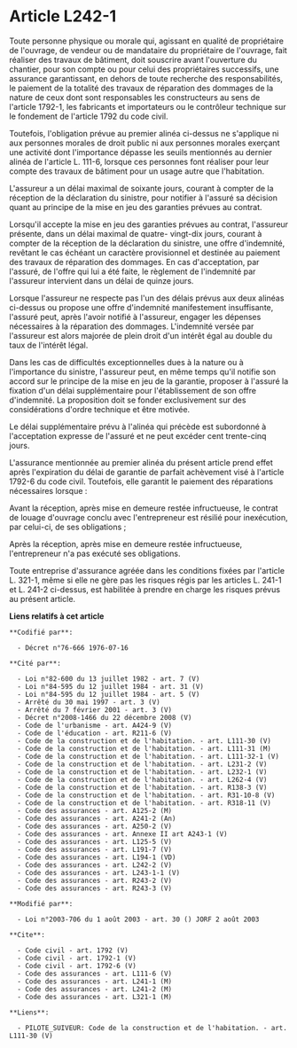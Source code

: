 # Article L242-1

Toute personne physique ou morale qui, agissant en qualité de propriétaire de l'ouvrage, de vendeur ou de mandataire du
propriétaire de l'ouvrage, fait réaliser des travaux de bâtiment, doit souscrire avant l'ouverture du chantier, pour son
compte ou pour celui des propriétaires successifs, une assurance garantissant, en dehors de toute recherche des
responsabilités, le paiement de la totalité des travaux de réparation des dommages de la nature de ceux dont sont
responsables les constructeurs au sens de l'article 1792-1, les fabricants et importateurs ou le contrôleur technique sur le
fondement de l'article 1792 du code civil.

Toutefois, l'obligation prévue au premier alinéa ci-dessus ne s'applique ni aux personnes morales de droit public ni aux
personnes morales exerçant une activité dont l'importance dépasse les seuils mentionnés au dernier alinéa de l'article L.
111-6, lorsque ces personnes font réaliser pour leur compte des travaux de bâtiment pour un usage autre que l'habitation.

L'assureur a un délai maximal de soixante jours, courant à compter de la réception de la déclaration du sinistre, pour
notifier à l'assuré sa décision quant au principe de la mise en jeu des garanties prévues au contrat.

Lorsqu'il accepte la mise en jeu des garanties prévues au contrat, l'assureur présente, dans un délai maximal de quatre-
vingt-dix jours, courant à compter de la réception de la déclaration du sinistre, une offre d'indemnité, revêtant le cas
échéant un caractère provisionnel et destinée au paiement des travaux de réparation des dommages. En cas d'acceptation, par
l'assuré, de l'offre qui lui a été faite, le règlement de l'indemnité par l'assureur intervient dans un délai de quinze
jours.

Lorsque l'assureur ne respecte pas l'un des délais prévus aux deux alinéas ci-dessus ou propose une offre d'indemnité
manifestement insuffisante, l'assuré peut, après l'avoir notifié à l'assureur, engager les dépenses nécessaires à la
réparation des dommages. L'indemnité versée par l'assureur est alors majorée de plein droit d'un intérêt égal au double du
taux de l'intérêt légal.

Dans les cas de difficultés exceptionnelles dues à la nature ou à l'importance du sinistre, l'assureur peut, en même temps
qu'il notifie son accord sur le principe de la mise en jeu de la garantie, proposer à l'assuré la fixation d'un délai
supplémentaire pour l'établissement de son offre d'indemnité. La proposition doit se fonder exclusivement sur des
considérations d'ordre technique et être motivée.

Le délai supplémentaire prévu à l'alinéa qui précède est subordonné à l'acceptation expresse de l'assuré et ne peut excéder
cent trente-cinq jours.

L'assurance mentionnée au premier alinéa du présent article prend effet après l'expiration du délai de garantie de parfait
achèvement visé à l'article 1792-6 du code civil. Toutefois, elle garantit le paiement des réparations nécessaires lorsque :

Avant la réception, après mise en demeure restée infructueuse, le contrat de louage d'ouvrage conclu avec l'entrepreneur est
résilié pour inexécution, par celui-ci, de ses obligations ;

Après la réception, après mise en demeure restée infructueuse, l'entrepreneur n'a pas exécuté ses obligations.

Toute entreprise d'assurance agréée dans les conditions fixées par l'article L. 321-1, même si elle ne gère pas les risques
régis par les articles L. 241-1 et L. 241-2 ci-dessus, est habilitée à prendre en charge les risques prévus au présent
article.

**Liens relatifs à cet article**

	**Codifié par**:

	  - Décret n°76-666 1976-07-16

	**Cité par**:

	  - Loi n°82-600 du 13 juillet 1982 - art. 7 (V)
	  - Loi n°84-595 du 12 juillet 1984 - art. 31 (V)
	  - Loi n°84-595 du 12 juillet 1984 - art. 5 (V)
	  - Arrêté du 30 mai 1997 - art. 3 (V)
	  - Arrêté du 7 février 2001 - art. 3 (V)
	  - Décret n°2008-1466 du 22 décembre 2008 (V)
	  - Code de l'urbanisme - art. A424-9 (V)
	  - Code de l'éducation - art. R211-6 (V)
	  - Code de la construction et de l'habitation. - art. L111-30 (V)
	  - Code de la construction et de l'habitation. - art. L111-31 (M)
	  - Code de la construction et de l'habitation. - art. L111-32-1 (V)
	  - Code de la construction et de l'habitation. - art. L231-2 (V)
	  - Code de la construction et de l'habitation. - art. L232-1 (V)
	  - Code de la construction et de l'habitation. - art. L262-4 (V)
	  - Code de la construction et de l'habitation. - art. R138-3 (V)
	  - Code de la construction et de l'habitation. - art. R31-10-8 (V)
	  - Code de la construction et de l'habitation. - art. R318-11 (V)
	  - Code des assurances - art. A125-2 (M)
	  - Code des assurances - art. A241-2 (An)
	  - Code des assurances - art. A250-2 (V)
	  - Code des assurances - art. Annexe II art A243-1 (V)
	  - Code des assurances - art. L125-5 (V)
	  - Code des assurances - art. L191-7 (V)
	  - Code des assurances - art. L194-1 (VD)
	  - Code des assurances - art. L242-2 (V)
	  - Code des assurances - art. L243-1-1 (V)
	  - Code des assurances - art. R243-2 (V)
	  - Code des assurances - art. R243-3 (V)

	**Modifié par**:

	  - Loi n°2003-706 du 1 août 2003 - art. 30 () JORF 2 août 2003

	**Cite**:

	  - Code civil - art. 1792 (V)
	  - Code civil - art. 1792-1 (V)
	  - Code civil - art. 1792-6 (V)
	  - Code des assurances - art. L111-6 (V)
	  - Code des assurances - art. L241-1 (M)
	  - Code des assurances - art. L241-2 (M)
	  - Code des assurances - art. L321-1 (M)

	**Liens**:

	  - PILOTE_SUIVEUR: Code de la construction et de l'habitation. - art. L111-30 (V)
